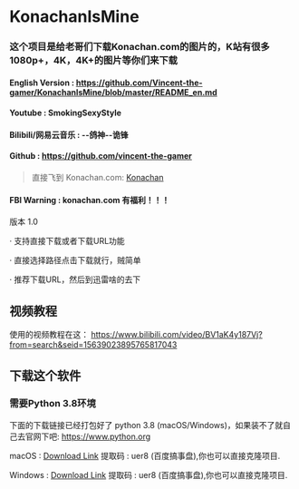 # KonachanIsMine
### 这个项目是给老哥们下载Konachan.com的图片的，K站有很多1080p+，4K，4K+的图片等你们来下载

#### English Version : https://github.com/Vincent-the-gamer/KonachanIsMine/blob/master/README_en.md

#### Youtube : SmokingSexyStyle
#### Bilibili/网易云音乐 : --鸽神--诡锋

#### Github : https://github.com/vincent-the-gamer

>直接飞到 Konachan.com: [Konachan](http://konachan.net/post)

#### FBI Warning : konachan.com 有福利！！！


版本 1.0 

·  支持直接下载或者下载URL功能

·  直接选择路径点击下载就行，贼简单

·  推荐下载URL，然后到迅雷啥的去下

## 视频教程

使用的视频教程在这：  https://www.bilibili.com/video/BV1aK4y187Vj?from=search&seid=15639023895765817043

## 下载这个软件

### 需要Python 3.8环境
下面的下载链接已经打包好了 python 3.8 (macOS/Windows)，如果装不了就自己去官网下吧: https://www.python.org

macOS :  [Download Link](https://pan.baidu.com/s/1tjHCUY7pduMDp5j1qqwCAA) 提取码 : uer8  (百度搞事盘),你也可以直接克隆项目.

Windows : [Download Link](https://pan.baidu.com/s/1tjHCUY7pduMDp5j1qqwCAA) 提取码 : uer8  (百度搞事盘),你也可以直接克隆项目.
